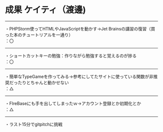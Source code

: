 # 成果 ケイティ（渡邊)

---
・PHPStorm使ってHTMLやJavaScriptを動かす→Jet Brainsの講習の復習（買った本のチュートリアルを一通り）<br>
：〇

---
・ショートカットキーの勉強：作りながら勉強すると覚えるのが捗る<br>
：〇

---
・簡単なTypeGameを作ってみる→参考にしてたサイトに使っている関数が非推奨だったりとちゃんと動かせない<br>
：△

---
・FIreBaseにも手を出してしまったｗ→アカウント登録とか初期化とか<br>
：△

---
・ラスト15分でgitpitchに挑戦
